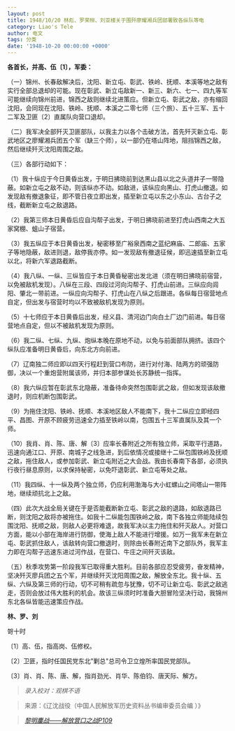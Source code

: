 ```yaml
---
layout: post
title: 1948/10/20 林彪、罗荣桓、刘亚楼关于围歼廖耀湘兵团部署致各纵队等电
category: Liao's Tele
author: 电文
tags: 分类
date: '1948-10-20 00:00:00 +0000'
---
```

**各首长，并高、伍〔1〕，军委：**

（一）锦州、长春敌解决后，沈阳、新立屯、彰武、铁岭、抚顺、本溪等地之敌有实行全部总退却的可能。现在彰武、新立屯敌新一、新三、新六、七一、四九等军可能继续向锦州前进，锦西之敌则继续北进策应。但新立屯、彰武之敌，亦有缩回沈阳，会同现在沈阳、铁岭、抚顺、本溪之二零七师（三个旅）、五十三军、五十二军及卫匪〔2〕直属队向营口退却。

（二）我军决全部歼灭卫匪部队，以我主力以各个击破方法，首先歼灭新立屯、彰武地区之廖耀湘兵团五个军（缺三个师），以一部仍在塔山阵地，阻挡锦西之敌，然后继续歼灭沈阳周围之敌。

（三）各部行动如下：

（1）我十纵应于今日黄昏出发，于明日拂晓前到达黑山县以北之头道井子一带隐蔽。如新立屯之敌不动，则该纵亦不动。如敌进，该纵应向黑山、打虎山撤退。如发现敌有撤退象征，即不管日夜立即出发，插至新立屯以东之小东山、古台子之线，截断新立屯之敌退路。

（2）我第三师本日黄昏后应自沟帮子出发，于明日拂晓前进至打虎山西南之大五家窝棚、蛆山子宿营。

（3）我五纵应于本日黄昏出发，秘密移至广裕泉西南之蓝纪麻庙、二郎庙、五家子等地隐蔽，敌进则退，敌停我亦停。如一发现敌有撤退征候，即迅速插至新立屯以北，将新六军退路截断。

（4）我八纵、一纵、三纵皆应于本日黄昏秘密出发北进（须在明日拂晓前宿营，以免被敌机发现）。八纵在三段、四段过河向沟帮子、打虎山前进。三纵应向闾阳、肇北一带前进。一纵应向沟帮子、打虎山在八纵之后跟进。各纵每日宿营地点自定，但出发与宿营时均以不致被敌机发现为原则。

（5）十七师应于本日黄昏后出发，经义县、清河边门向白土厂边门前进。每日宿营地点自定，但以不被敌机发现为原则。

（6）我二纵、七纵、九纵、炮纵本晚在原地不动，以免与前面部队拥挤。该四个纵队应准备明日黄昏后，向东北方向前进。

（7）辽南独二师应即以四天行程赶到营口布防，进行对付海、陆两方的顽强防御，决以一个重炮营附属该师，并归本部参谋处长苏静统一指挥。

（8）我六纵应暂在彰武东北隐蔽，准备待命突然包围彰武之敌，但如发现该敌撤退时，则应机断包围彰武。

（9）为拖住沈阳、铁岭、抚顺、本溪地区敌人不能南下，我十二纵应立即经四平、昌图、开原不顾疲劳迅速全力插至铁岭以南，包围五十三军直属队及其一个师。

（10）我肖、肖、陈、唐、解〔3〕应率长春附近之所有独立师，采取平行道路，迅速向通江口、开原、南城子之线急进，到后依情况或接继十二纵包围铁岭及抚顺之敌，拖住敌人，或参加彰武、新立屯附近之大会战。我由长春南下各部，必须执行夜行昼息原则，以求保持秘密，以免吓退彰武、新立屯等处之敌。

（11）我四纵、十一纵及两个独立师，仍应利用渤海与大小虹螺山之间塔山一带阵地，继续顽抗北上之敌。

（四）此次大战全局关键在于是否能截断新立屯、彰武之敌的退路，如敌退路已断，则沈阳之敌将亦被拖住。如我十二纵能包围铁岭之敌，南下各独立师能陆续包围沈阳、抚顺之敌，则敌人必更将难退，故我军决以主力拖住和歼灭敌人。对营口方面，能以小部在海岸进行防御，使海上敌人不能进行增援。如万一我军未在新立屯、彰武抓住敌人，该敌转向营口撤退时，则除由长春附近南下之部队外，我军主力即在沟帮子迅速东进过河作战，在营口、牛庄之间歼灭该敌。

（五）秋季攻势第一阶段我军已取得重大胜利。目前各部应忍受疲劳，奋发精神，坚决歼灭廖兵团之五个军，并继续歼灭沈阳周围之敌，解放全东北。我十纵、五纵、六纵及第三师的行动，切不可稍有疏忽与犹豫，切不可让新立屯、彰武之敌逃走，否则会放过伟大胜利的机会。故该三纵须时时准备大胆冒险坚决行动，我锦州东北各纵皆能迅速策应作战。

**林、罗、刘**

哿十时

〔1〕高、伍，指高岗、伍修权。

〔2〕卫匪，指时任国民党东北"剿总"总司令卫立煌所率国民党部队。

〔3〕肖、肖、陈、唐、解，指肖劲光、肖华、陈伯钧、唐天际、解方。



> *录入校对：观棋不语*

> 来源：《辽沈战役（中国人民解放军历史资料丛书编审委员会编 ）》

> [*黎明鏖战——解放营口之战P109*](https://www.modernhistory.org.cn/#/Detailedreading?fileCode=0001_ts_31022963&treeId=207796330&uniqTag&dirCode=364121a5e03a4e45a4790f776a70ee1f&bzId&qkTitle&imageUrl=https%3A%2F%2Fiiif.modernhistory.org.cn%2Fiiif%2F2%2F0001_ts_31022963%252F0001_ts_31022963_00122.jpg&contUrl=https%3A%2F%2Fkrwxk-prod.oss-cn-beijing.aliyuncs.com%2F0001_ts_31022963%2F0001_ts_31022963.json)
